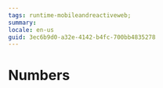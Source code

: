 ```yaml
---
tags: runtime-mobileandreactiveweb;  
summary: 
locale: en-us
guid: 3ec6b9d0-a32e-4142-b4fc-700bb4835278
---
```


# Numbers